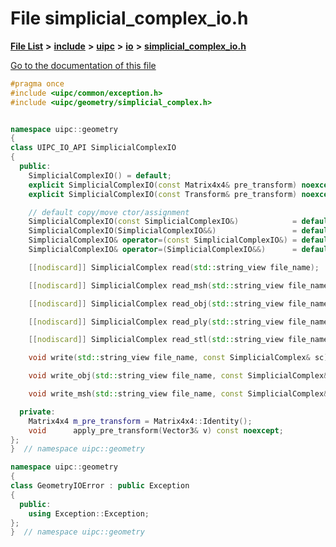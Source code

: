 

# File simplicial\_complex\_io.h

[**File List**](files.md) **>** [**include**](dir_d44c64559bbebec7f509842c48db8b23.md) **>** [**uipc**](dir_9f30510905f1286cc334e7ecdb1aceca.md) **>** [**io**](dir_852854ea57a318f61c10cfed1155dbd7.md) **>** [**simplicial\_complex\_io.h**](simplicial__complex__io_8h.md)

[Go to the documentation of this file](simplicial__complex__io_8h.md)


```C++
#pragma once
#include <uipc/common/exception.h>
#include <uipc/geometry/simplicial_complex.h>


namespace uipc::geometry
{
class UIPC_IO_API SimplicialComplexIO
{
  public:
    SimplicialComplexIO() = default;
    explicit SimplicialComplexIO(const Matrix4x4& pre_transform) noexcept;
    explicit SimplicialComplexIO(const Transform& pre_transform) noexcept;

    // default copy/move ctor/assignment
    SimplicialComplexIO(const SimplicialComplexIO&)            = default;
    SimplicialComplexIO(SimplicialComplexIO&&)                 = default;
    SimplicialComplexIO& operator=(const SimplicialComplexIO&) = default;
    SimplicialComplexIO& operator=(SimplicialComplexIO&&)      = default;

    [[nodiscard]] SimplicialComplex read(std::string_view file_name);

    [[nodiscard]] SimplicialComplex read_msh(std::string_view file_name);

    [[nodiscard]] SimplicialComplex read_obj(std::string_view file_name);

    [[nodiscard]] SimplicialComplex read_ply(std::string_view file_name);

    [[nodiscard]] SimplicialComplex read_stl(std::string_view file_name);

    void write(std::string_view file_name, const SimplicialComplex& sc);

    void write_obj(std::string_view file_name, const SimplicialComplex& sc);

    void write_msh(std::string_view file_name, const SimplicialComplex& sc);

  private:
    Matrix4x4 m_pre_transform = Matrix4x4::Identity();
    void      apply_pre_transform(Vector3& v) const noexcept;
};
}  // namespace uipc::geometry

namespace uipc::geometry
{
class GeometryIOError : public Exception
{
  public:
    using Exception::Exception;
};
}  // namespace uipc::geometry
```


